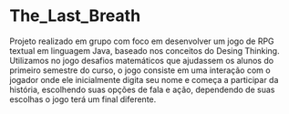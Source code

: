 # The_Last_Breath
Projeto realizado em grupo com foco em desenvolver um jogo de RPG textual em linguagem Java, baseado nos conceitos do Desing Thinking. 
Utilizamos no jogo desafios matemáticos que ajudassem os alunos do primeiro semestre do curso, o jogo consiste em uma interação com o jogador onde ele inicialmente digita seu nome
e começa a participar da história, escolhendo suas opções de fala e ação, dependendo de suas escolhas o jogo terá um final diferente.
